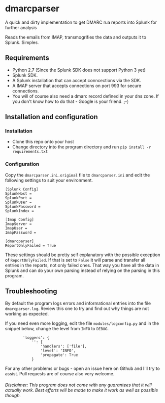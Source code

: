 # dmarcparser
A quick and dirty implementation to get DMARC rua reports into Splunk for further analysis

Reads the emails from IMAP, transmogrifies the data and outputs it to Splunk. Simples.

## Requirements

* Python 2.7 (Since the Splunk SDK does not support Python 3 yet)
* Splunk SDK.
* A Splunk installation that can accept conncections via the SDK.
* A IMAP server that accepts connections on port 993 for secure connections.
* You will of course also need a dmarc record defined in your dns zone. If you don't know how to do that - Google is your friend. ;-)

## Installation and configuration

### Installation
- Clone this repo onto your host
- Change directory into the program directory and run `pip install -r requirements.txt`

### Configuration

Copy the `dmarcparser.ini.original` file to `dmarcparser.ini` and edit the following settings to suit your environment.

~~~~
[Splunk Config]
SplunkHost =
SplunkPort =
SplunkUser =
SplunkPassword =
SplunkIndex =
~~~~

~~~~
[Imap Config]
ImapServer =
ImapUser =
ImapPassword =
~~~~

~~~~
[dmarcparser]
ReportOnlyFailed = True
~~~~

These settings should be pretty self explanatory with the possible exception of `ReportOnlyFailed`. If that is set to `False` it will parse and transfer all entries in the reports, not only failed ones. That way you have all the data in Splunk and can do your own parsing instead of relying on the parsing in this program.

## Troubleshooting

By default the program logs errors and informational entries into the file `dmarcparser.log`. Review this one to try and find out why things are not working as expected.
 
If you need even more logging, edit the file `modules/logconfig.py` and in the snippet below, change the level from `INFO` to `DEBUG`.  

~~~~
        'loggers': {
            '': {
                'handlers': ['file'],
                'level': 'INFO',
                'propagate': True
            }
~~~~

For any other problems or bugs - open an issue here on Github and I'll try to assist. Pull requests are of course also very welcome.
###### Disclaimer: This program does not come with any guarantees that it will actually work. Best efforts will be made to make it work as well as possible though.
